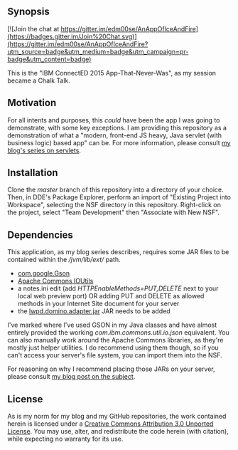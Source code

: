 ## Synopsis

[![Join the chat at https://gitter.im/edm00se/AnAppOfIceAndFire](https://badges.gitter.im/Join%20Chat.svg)](https://gitter.im/edm00se/AnAppOfIceAndFire?utm_source=badge&utm_medium=badge&utm_campaign=pr-badge&utm_content=badge)

This is the "IBM ConnectED 2015 App-That-Never-Was", as my session became a Chalk Talk.

## Motivation

For all intents and purposes, this _could_ have been the app I was going to demonstrate, with some key exceptions. I am providing this repository as a demonstration of what a "modern, front-end JS heavy, Java servlet (with business logic) based app" can be. For more information, please consult [my blog's series on servlets](//edm00se.io/servlet-series/).

## Installation

Clone the _master_ branch of this repository into a directory of your choice. Then, in DDE's Package Explorer, perform an import of "Existing Project into Workspace", selecting the NSF directory in this repository. Right-click on the project, select "Team Development" then "Associate with New NSF".

## Dependencies

This application, as my blog series describes, requires some JAR files to be contained within the _<Domino install>/jvm/lib/ext/_ path.

* [com.google.Gson](https://code.google.com/p/google-gson/)
* [Apache Commons IOUtils](http://commons.apache.org/proper/commons-io/)
* a notes.ini edit (add _HTTPEnableMethods=PUT,DELETE_ next to your local web preview port) OR adding PUT and DELETE as allowed methods in your Internet Site document for your server
* the [lwpd.domino.adapter.jar](http://hasselba.ch/blog/?p=746) JAR needs to be added

I've marked where I've used GSON in my Java classes and have almost entirely provided the working _com.ibm.commons.util.io.json_ equivalent. You can also manually work around the Apache Commons libraries, as they're mostly just helper utilities. I do recommend using them though, so if you can't access your server's file system, you can import them into the NSF.

For reasoning on why I recommend placing those JARs on your server, please consult [my blog post on the subject](//edm00se.io/xpages/a-quick-note-on-JARs).

## License

As is my norm for my blog and my GitHub repositories, the work contained herein is licensed under a <a href="//creativecommons.org/licenses/by/3.0/">Creative Commons Attribution 3.0 Unported License</a>. You may use, alter, and redistribute the code herein (with citation), while expecting no warranty for its use.
